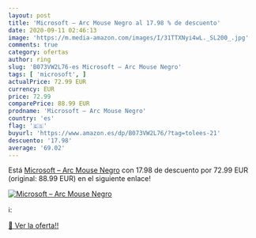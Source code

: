 ```yaml
---
layout: post
title: 'Microsoft – Arc Mouse Negro al 17.98 % de descuento'
date: 2020-09-11 02:46:13
image: 'https://m.media-amazon.com/images/I/31TTXNyi4wL._SL200_.jpg'
comments: true
category: ofertas
author: ring
slug: 'B073VW2L76-es Microsoft – Arc Mouse Negro'
tags: [ 'microsoft', ]
actualPrice: 72.99 EUR
currency: EUR
price: 72.99
comparePrice: 88.99 EUR
prodname: 'Microsoft – Arc Mouse Negro'
country: 'es'
flag: '🇪🇸'
buyurl: 'https://www.amazon.es/dp/B073VW2L76/?tag=tolees-21'
descuento: '17.98'
average: '69.02'
---
```


Está [Microsoft – Arc Mouse Negro](https://www.amazon.es/dp/B073VW2L76/?tag=tolees-21) con 17.98 de descuento por 72.99 EUR (original: 88.99 EUR) en el siguiente enlace!

[![Microsoft – Arc Mouse Negro](https://m.media-amazon.com/images/I/31TTXNyi4wL._SL200_.jpg)](https://www.amazon.es/dp/B073VW2L76/?tag=tolees-21)

ℹ️:


[🛒 Ver la oferta!!](https://www.amazon.es/dp/B073VW2L76/?tag=tolees-21)
